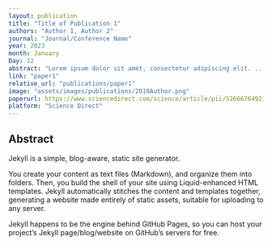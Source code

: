 ```yaml
---
layout: publication
title: "Title of Publication 1"
authors: "Author 1, Author 2"
journal: "Journal/Conference Name"
year: 2023
month: January
Day: 12
abstract: "Lorem ipsum dolor sit amet, consectetur adipiscing elit. ..."
link: "paper1"
relative_url: "publications/paper1"
image: "assets/images/publications/2019Author.png"
paperurl: https://www.sciencedirect.com/science/article/pii/S2666764921000485
platform: "Science Direct"
---
```



## Abstract

Jekyll is a simple, blog-aware, static site generator.

You create your content as text files (Markdown), and organize them into folders. Then, you build the shell of your site using Liquid-enhanced HTML templates. Jekyll automatically stitches the content and templates together, generating a website made entirely of static assets, suitable for uploading to any server.

Jekyll happens to be the engine behind GitHub Pages, so you can host your project’s Jekyll page/blog/website on GitHub’s servers for free.